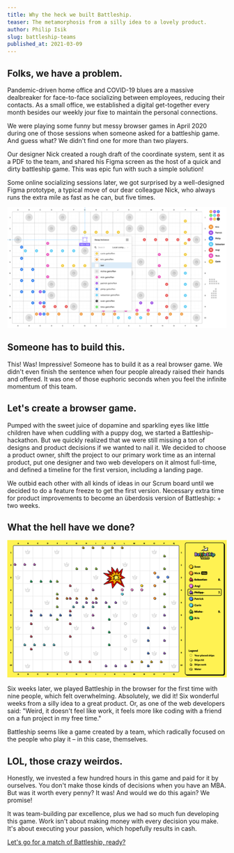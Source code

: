 ```yaml
---
title: Why the heck we built Battleship.
teaser: The metamorphosis from a silly idea to a lovely product.
author: Philip Isik
slug: battleship-teams
published_at: 2021-03-09
---
```


## Folks, we have a problem.

Pandemic-driven home office and COVID-19 blues are a massive dealbreaker for face-to-face socializing between employees, reducing their contacts. As a small office, we established a digital get-together every month besides our weekly jour fixe to maintain the personal connections.

We were playing some funny but messy browser games in April 2020 during one of those sessions when someone asked for a battleship game. And guess what? We didn't find one for more than two players. 

Our designer Nick created a rough draft of the coordinate system, sent it as a PDF to the team, and shared his Figma screen as the host of a quick and dirty battleship game. This was epic fun with such a simple solution! 

Some online socializing sessions later, we got surprised by a well-designed Figma prototype, a typical move of our dear colleague Nick, who always runs the extra mile as fast as he can, but five times.

![First Figma Draft](./battleship-draft.png)

## Someone has to build this.

This! Was! Impressive! Someone has to build it as a real browser game. We didn't even finish the sentence when four people already raised their hands and offered. It was one of those euphoric seconds when you feel the infinite momentum of this team.

## Let's create a browser game.

Pumped with the sweet juice of dopamine and sparkling eyes like little children have when cuddling with a puppy dog, we started a Battleship-hackathon. But we quickly realized that we were still missing a ton of designs and product decisions if we wanted to nail it. We decided to choose a product owner, shift the project to our primary work time as an internal product, put one designer and two web developers on it almost full-time, and defined a timeline for the first version, including a landing page.

We outbid each other with all kinds of ideas in our Scrum board until we decided to do a feature freeze to get the first version. Necessary extra time for product improvements to become an überdosis version of Battleship: + two weeks.

## What the hell have we done?

![Battleship Screenshot](./battleship-game.png)

Six weeks later, we played Battleship in the browser for the first time with nine people, which felt overwhelming. Absolutely, we did it! Six wonderful weeks from a silly idea to a great product. Or, as one of the web developers said: "Weird, it doesn't feel like work, it feels more like coding with a friend on a fun project in my free time."

Battleship seems like a game created by a team, which radically focused on the people who play it – in this case, themselves.

## LOL, those crazy weirdos.

Honestly, we invested a few hundred hours in this game and paid for it by ourselves. You don't make those kinds of decisions when you have an MBA. But was it worth every penny? It was! And would we do this again? We promise!

It was team-building par excellence, plus we had so much fun developing this game. Work isn't about making money with every decision you make. It's about executing your passion, which hopefully results in cash.

[Let's go for a match of Battleship, ready?](https://battleship-teams.com)
